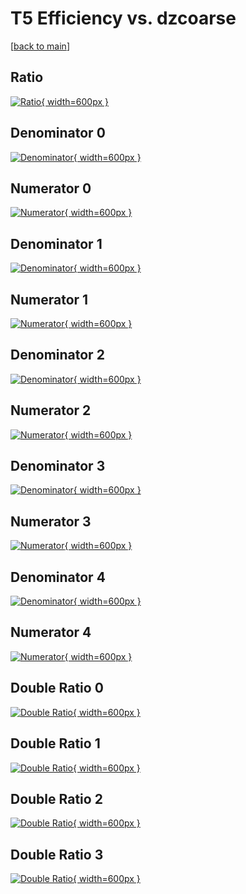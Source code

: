 # T5 Efficiency vs. dzcoarse

[[back to main](./)]



## Ratio

[![Ratio](../mtv/var/T5_vtr_13_-1_eff_dzcoarse.png){ width=600px }](../mtv/var/T5_vtr_13_-1_eff_dzcoarse.pdf)

## Denominator 0

[![Denominator](../mtv/den/T5_vtr_13_-1_eff_dzcoarse_den0.png){ width=600px }](../mtv/den/T5_vtr_13_-1_eff_dzcoarse_den0.pdf)

## Numerator 0

[![Numerator](../mtv/num/T5_vtr_13_-1_eff_dzcoarse_num0.png){ width=600px }](../mtv/num/T5_vtr_13_-1_eff_dzcoarse_num0.pdf)

## Denominator 1

[![Denominator](../mtv/den/T5_vtr_13_-1_eff_dzcoarse_den1.png){ width=600px }](../mtv/den/T5_vtr_13_-1_eff_dzcoarse_den1.pdf)

## Numerator 1

[![Numerator](../mtv/num/T5_vtr_13_-1_eff_dzcoarse_num1.png){ width=600px }](../mtv/num/T5_vtr_13_-1_eff_dzcoarse_num1.pdf)

## Denominator 2

[![Denominator](../mtv/den/T5_vtr_13_-1_eff_dzcoarse_den2.png){ width=600px }](../mtv/den/T5_vtr_13_-1_eff_dzcoarse_den2.pdf)

## Numerator 2

[![Numerator](../mtv/num/T5_vtr_13_-1_eff_dzcoarse_num2.png){ width=600px }](../mtv/num/T5_vtr_13_-1_eff_dzcoarse_num2.pdf)

## Denominator 3

[![Denominator](../mtv/den/T5_vtr_13_-1_eff_dzcoarse_den3.png){ width=600px }](../mtv/den/T5_vtr_13_-1_eff_dzcoarse_den3.pdf)

## Numerator 3

[![Numerator](../mtv/num/T5_vtr_13_-1_eff_dzcoarse_num3.png){ width=600px }](../mtv/num/T5_vtr_13_-1_eff_dzcoarse_num3.pdf)

## Denominator 4

[![Denominator](../mtv/den/T5_vtr_13_-1_eff_dzcoarse_den4.png){ width=600px }](../mtv/den/T5_vtr_13_-1_eff_dzcoarse_den4.pdf)

## Numerator 4

[![Numerator](../mtv/num/T5_vtr_13_-1_eff_dzcoarse_num4.png){ width=600px }](../mtv/num/T5_vtr_13_-1_eff_dzcoarse_num4.pdf)

## Double Ratio 0

[![Double Ratio](../mtv/ratio/T5_vtr_13_-1_eff_dzcoarse_ratio0.png){ width=600px }](../mtv/ratio/T5_vtr_13_-1_eff_dzcoarse_ratio0.pdf)

## Double Ratio 1

[![Double Ratio](../mtv/ratio/T5_vtr_13_-1_eff_dzcoarse_ratio1.png){ width=600px }](../mtv/ratio/T5_vtr_13_-1_eff_dzcoarse_ratio1.pdf)

## Double Ratio 2

[![Double Ratio](../mtv/ratio/T5_vtr_13_-1_eff_dzcoarse_ratio2.png){ width=600px }](../mtv/ratio/T5_vtr_13_-1_eff_dzcoarse_ratio2.pdf)

## Double Ratio 3

[![Double Ratio](../mtv/ratio/T5_vtr_13_-1_eff_dzcoarse_ratio3.png){ width=600px }](../mtv/ratio/T5_vtr_13_-1_eff_dzcoarse_ratio3.pdf)


